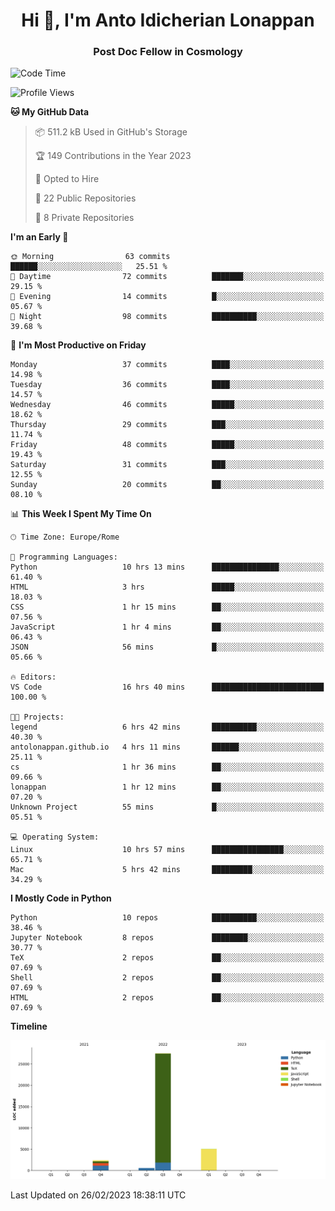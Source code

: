 
<h1 align="center">Hi 👋, I'm Anto Idicherian Lonappan</h1>
<h3 align="center">Post Doc Fellow in Cosmology</h3>

<!--START_SECTION:waka-->
![Code Time](http://img.shields.io/badge/Code%20Time-179%20hrs%2032%20mins-blue)

![Profile Views](http://img.shields.io/badge/Profile%20Views-2-blue)

**🐱 My GitHub Data** 

> 📦 511.2 kB Used in GitHub's Storage 
 > 
> 🏆 149 Contributions in the Year 2023
 > 
> 💼 Opted to Hire
 > 
> 📜 22 Public Repositories 
 > 
> 🔑 8 Private Repositories 
 > 
**I'm an Early 🐤** 

```text
🌞 Morning                63 commits          ██████░░░░░░░░░░░░░░░░░░░   25.51 % 
🌆 Daytime                72 commits          ███████░░░░░░░░░░░░░░░░░░   29.15 % 
🌃 Evening                14 commits          █░░░░░░░░░░░░░░░░░░░░░░░░   05.67 % 
🌙 Night                  98 commits          ██████████░░░░░░░░░░░░░░░   39.68 % 
```
📅 **I'm Most Productive on Friday** 

```text
Monday                   37 commits          ████░░░░░░░░░░░░░░░░░░░░░   14.98 % 
Tuesday                  36 commits          ████░░░░░░░░░░░░░░░░░░░░░   14.57 % 
Wednesday                46 commits          █████░░░░░░░░░░░░░░░░░░░░   18.62 % 
Thursday                 29 commits          ███░░░░░░░░░░░░░░░░░░░░░░   11.74 % 
Friday                   48 commits          █████░░░░░░░░░░░░░░░░░░░░   19.43 % 
Saturday                 31 commits          ███░░░░░░░░░░░░░░░░░░░░░░   12.55 % 
Sunday                   20 commits          ██░░░░░░░░░░░░░░░░░░░░░░░   08.10 % 
```


📊 **This Week I Spent My Time On** 

```text
🕑︎ Time Zone: Europe/Rome

💬 Programming Languages: 
Python                   10 hrs 13 mins      ███████████████░░░░░░░░░░   61.40 % 
HTML                     3 hrs               █████░░░░░░░░░░░░░░░░░░░░   18.03 % 
CSS                      1 hr 15 mins        ██░░░░░░░░░░░░░░░░░░░░░░░   07.56 % 
JavaScript               1 hr 4 mins         ██░░░░░░░░░░░░░░░░░░░░░░░   06.43 % 
JSON                     56 mins             █░░░░░░░░░░░░░░░░░░░░░░░░   05.66 % 

🔥 Editors: 
VS Code                  16 hrs 40 mins      █████████████████████████   100.00 % 

🐱‍💻 Projects: 
legend                   6 hrs 42 mins       ██████████░░░░░░░░░░░░░░░   40.30 % 
antolonappan.github.io   4 hrs 11 mins       ██████░░░░░░░░░░░░░░░░░░░   25.11 % 
cs                       1 hr 36 mins        ██░░░░░░░░░░░░░░░░░░░░░░░   09.66 % 
lonappan                 1 hr 12 mins        ██░░░░░░░░░░░░░░░░░░░░░░░   07.20 % 
Unknown Project          55 mins             █░░░░░░░░░░░░░░░░░░░░░░░░   05.51 % 

💻 Operating System: 
Linux                    10 hrs 57 mins      ████████████████░░░░░░░░░   65.71 % 
Mac                      5 hrs 42 mins       █████████░░░░░░░░░░░░░░░░   34.29 % 
```

**I Mostly Code in Python** 

```text
Python                   10 repos            ██████████░░░░░░░░░░░░░░░   38.46 % 
Jupyter Notebook         8 repos             ████████░░░░░░░░░░░░░░░░░   30.77 % 
TeX                      2 repos             ██░░░░░░░░░░░░░░░░░░░░░░░   07.69 % 
Shell                    2 repos             ██░░░░░░░░░░░░░░░░░░░░░░░   07.69 % 
HTML                     2 repos             ██░░░░░░░░░░░░░░░░░░░░░░░   07.69 % 
```



**Timeline**

![Lines of Code chart](https://raw.githubusercontent.com/antolonappan/antolonappan/main/assets/bar_graph.png)


 Last Updated on 26/02/2023 18:38:11 UTC
<!--END_SECTION:waka-->
